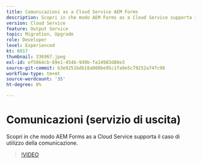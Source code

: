 ```yaml
---
title: Comunicazioni as a Cloud Service AEM Forms
description: Scopri in che modo AEM Forms as a Cloud Service supporta il caso d’uso per le comunicazioni.
version: Cloud Service
feature: Output Service
topic: Migration, Upgrade
role: Developer
level: Experienced
kt: 8917
thumbnail: 336967.jpeg
exl-id: ef5864cb-69e1-454b-9d9b-fa14983d80e3
source-git-commit: b3e9251bdb18a008be95c1fa9e5c79252a74fc98
workflow-type: tm+mt
source-wordcount: '35'
ht-degree: 0%

---
```


# Comunicazioni (servizio di uscita)

Scopri in che modo AEM Forms as a Cloud Service supporta il caso di utilizzo della comunicazione.

>[!VIDEO](https://video.tv.adobe.com/v/336967?quality=12&learn=on)
